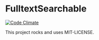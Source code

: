 FulltextSearchable
===
[![Code Climate](https://codeclimate.com/github/greenbell/fulltext_searchable.png)](https://codeclimate.com/github/greenbell/fulltext_searchable)

This project rocks and uses MIT-LICENSE.
